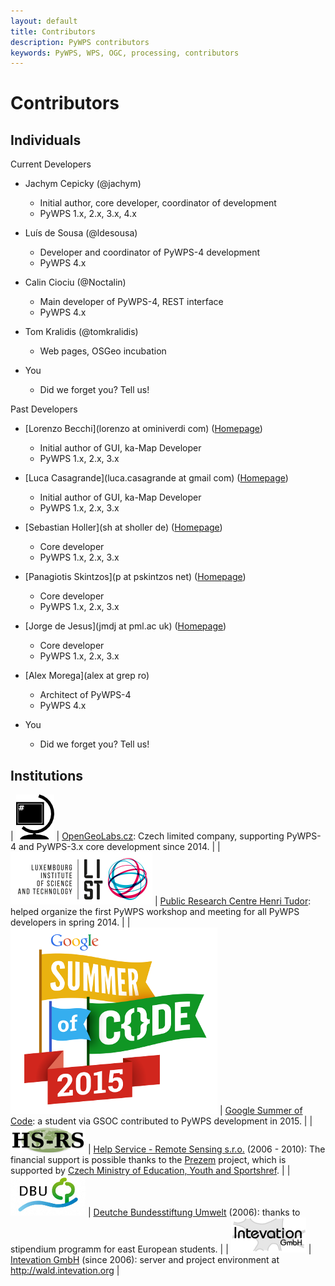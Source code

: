 ```yaml
---
layout: default
title: Contributors
description: PyWPS contributors
keywords: PyWPS, WPS, OGC, processing, contributors
---
```


# Contributors

## Individuals

Current Developers

- Jachym Cepicky (@jachym)
  - Initial author, core developer, coordinator of development
  - PyWPS 1.x, 2.x, 3.x, 4.x

- Luís de Sousa (@ldesousa)
  - Developer and coordinator of PyWPS-4 development
  - PyWPS 4.x

- Calin Ciociu (@Noctalin)
  - Main developer of PyWPS-4, REST interface
  - PyWPS 4.x

- Tom Kralidis (@tomkralidis)
  - Web pages, OSGeo incubation

- You
  - Did we forget you?  Tell us!

Past Developers

- [Lorenzo Becchi](lorenzo at ominiverdi com) ([Homepage](http://omniverdi.org))
  - Initial author of GUI, ka-Map Developer
  - PyWPS 1.x, 2.x, 3.x

- [Luca Casagrande](luca.casagrande at gmail com) ([Homepage](http://omniverdi.org))
  - Initial author of GUI, ka-Map Developer
  - PyWPS 1.x, 2.x, 3.x

- [Sebastian Holler](sh at sholler de) ([Homepage](http://sholler.de))
  - Core developer
  - PyWPS 1.x, 2.x, 3.x

- [Panagiotis Skintzos](p at pskintzos net) ([Homepage](http://pskintzos.net))
  - Core developer
  - PyWPS 1.x, 2.x, 3.x

- [Jorge de Jesus](jmdj at pml.ac uk) ([Homepage](http://rsg.pml.ac.uk))
  - Core developer
  - PyWPS 1.x, 2.x, 3.x

- [Alex Morega](alex at grep ro)
  - Architect of PyWPS-4
  - PyWPS 4.x

- You
  - Did we forget you? Tell us!

## Institutions

| [![OpenGeoLabs.cz](../images/opengeolabs.png)](http://opengeolabs.cz) | [OpenGeoLabs.cz](http://opengeolabs.cz): Czech limited company, supporting PyWPS-4 and PyWPS-3.x core development since 2014. |
| [![Public Research Centre Henri Tudor](../images/henritudor.jpg)](http://www.list.lu) | [Public Research Centre Henri Tudor](http://www.list.lu): helped organize the first PyWPS workshop and meeting for all PyWPS developers in spring 2014. |
| [![Google Summer of Code ](../images/gsoc.png)](https://www.google-melange.com/gsoc/homepage/google/gsoc2015) | [Google Summer of Code](https://www.google-melange.com/gsoc/homepage/google/gsoc2015): a student via GSOC contributed to PyWPS development in 2015. |
| [![Help Service - Remote Sensing s.r.o.](../images/hsrs.png)](http://www.bnhelp.cz) | [Help Service - Remote Sensing s.r.o.](http://www.bnhelp.cz) (2006 - 2010):  The financial support is possible thanks to the [Prezem](http://www.prezem.cz) project, which is supported by [Czech Ministry of Education, Youth and Sportshref](http://www.msmt.cz). |
| [![Deutche Bundesstiftung Umwelt](../images/dbu.png)](http://www.dbu.de) | [Deutche Bundesstiftung Umwelt](http://www.dbu.de) (2006): thanks to stipendium programm for east European students. |
| [![Intevation GmbH](../images/intevation.png)](http://www.intevation.de) | [Intevation GmbH](http://www.intevation.de) (since 2006): server and project environment at <http://wald.intevation.org> |

